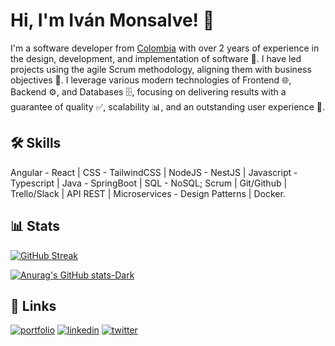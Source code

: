 
# Hi, I'm Iván Monsalve! 👋

I'm a software developer from [Colombia](https://www.youtube.com/watch?v=CMOoy776Pm4&t=18s) with over 2 years of experience in the design, development, and implementation of software 🚀. I have led projects using the agile Scrum methodology, aligning them with business objectives 🎯. I leverage various modern technologies of Frontend 🌐, Backend ⚙️, and Databases 🗄️, focusing on delivering results with a guarantee of quality ✅, scalability 📊, and an outstanding user experience 🌟.


## 🛠 Skills
Angular - React | CSS - TailwindCSS | NodeJS - NestJS | Javascript - Typescript | Java - SpringBoot | SQL - NoSQL; Scrum | Git/Github | Trello/Slack | API REST | Microservices - Design Patterns | Docker.

## 📊 Stats

[![GitHub Streak](https://github-readme-streak-stats.herokuapp.com?user=ivanmonsalve0404&theme=tokyonight)](https://git.io/streak-stats)

[![Anurag's GitHub stats-Dark](https://github-readme-stats.vercel.app/api?username=ivanmonsalve0404&show_icons=true&theme=dark#gh-dark-mode-only)](https://github.com/ivanmonsalve0404/github-readme-stats#gh-dark-mode-only)

## 🔗 Links
[![portfolio](https://img.shields.io/badge/my_portfolio-FFFF00?style=for-the-badge&logo=ko-fi&logoColor=white)](https://github.com/ivanmonsalve0404)
[![linkedin](https://img.shields.io/badge/Linkedin-0077B5?style=for-the-badge&logo=instagram&logoColor=white)](https://linkedin.com/in/iván-andrés-monsalve-vega-338200225)
[![twitter](https://img.shields.io/badge/Instagram-E4405F?style=for-the-badge&logo=instagram&logoColor=white)](https://www.instagram.com/ivanmonsalve_04/)

